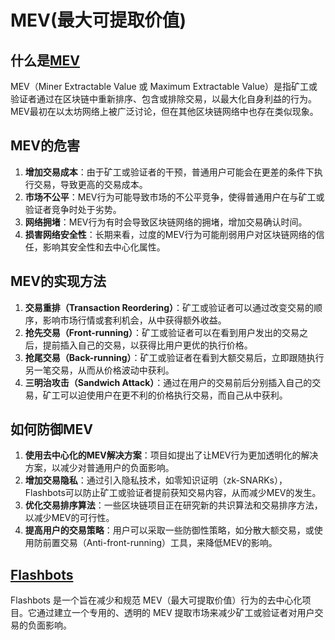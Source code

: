 # MEV(最大可提取价值)

## 什么是[MEV](https://ethereum.org/zh/developers/docs/mev/)
MEV（Miner Extractable Value 或 Maximum Extractable Value）是指矿工或验证者通过在区块链中重新排序、包含或排除交易，以最大化自身利益的行为。MEV最初在以太坊网络上被广泛讨论，但在其他区块链网络中也存在类似现象。

<DocsAD/>

## MEV的危害

1. **增加交易成本**：由于矿工或验证者的干预，普通用户可能会在更差的条件下执行交易，导致更高的交易成本。
2. **市场不公平**：MEV行为可能导致市场的不公平竞争，使得普通用户在与矿工或验证者竞争时处于劣势。
3. **网络拥堵**：MEV行为有时会导致区块链网络的拥堵，增加交易确认时间。
4. **损害网络安全性**：长期来看，过度的MEV行为可能削弱用户对区块链网络的信任，影响其安全性和去中心化属性。

## MEV的实现方法

1. **交易重排（Transaction Reordering）**：矿工或验证者可以通过改变交易的顺序，影响市场行情或套利机会，从中获得额外收益。
2. **抢先交易（Front-running）**：矿工或验证者可以在看到用户发出的交易之后，提前插入自己的交易，以获得比用户更优的执行价格。
3. **抢尾交易（Back-running）**：矿工或验证者在看到大额交易后，立即跟随执行另一笔交易，从而从价格波动中获利。
4. **三明治攻击（Sandwich Attack）**：通过在用户的交易前后分别插入自己的交易，矿工可以迫使用户在更不利的价格执行交易，而自己从中获利。

## 如何防御MEV

1. **使用去中心化的MEV解决方案**：项目如提出了让MEV行为更加透明化的解决方案，以减少对普通用户的负面影响。
2. **增加交易隐私**：通过引入隐私技术，如零知识证明（zk-SNARKs），Flashbots可以防止矿工或验证者提前获知交易内容，从而减少MEV的发生。
3. **优化交易排序算法**：一些区块链项目正在研究新的共识算法和交易排序方法，以减少MEV的可行性。
4. **提高用户的交易策略**：用户可以采取一些防御性策略，如分散大额交易，或使用防前置交易（Anti-front-running）工具，来降低MEV的影响。

## [Flashbots](https://www.flashbots.net/)

Flashbots 是一个旨在减少和规范 MEV（最大可提取价值）行为的去中心化项目。它通过建立一个专用的、透明的 MEV 提取市场来减少矿工或验证者对用户交易的负面影响。